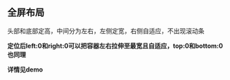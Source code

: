 ## 全屏布局

头部和底部定高，中间分为左右，左侧定宽，右侧自适应，不出现滚动条

**定位后left:0和right:0可以把容器左右拉伸至最宽且自适应，top:0和bottom:0也同理**

**详情见demo**

